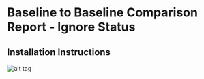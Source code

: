 # Baseline to Baseline Comparison Report - Ignore Status

## Installation Instructions
![alt tag](https://github.com/jamasoftware-ps/Community-Reports/blob/master/Baseline%20Reports/Baseline%20to%20Baseline%20Comparison%20-%20Ignore%20Status/baselineToBaselineIgnoreStatus_setup.png)
